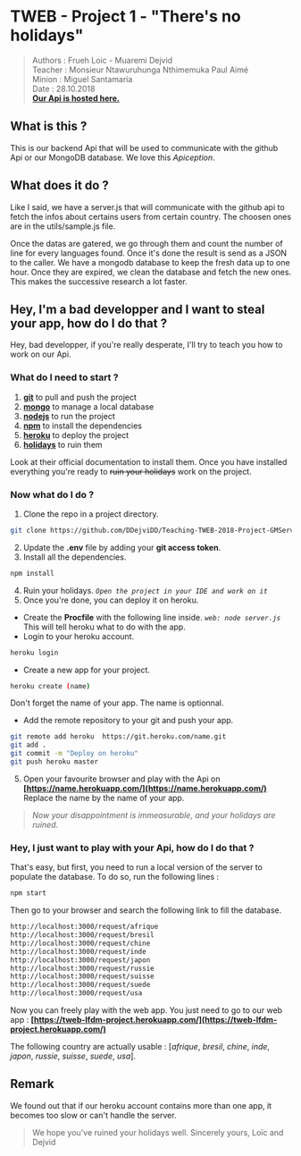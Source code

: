 # TWEB - Project 1 - "There's no holidays"  

> Authors : Frueh Loic - Muaremi Dejvid  
> Teacher : Monsieur Ntawuruhunga Nthimemuka Paul Aimé   
> Minion : Miguel Santamaria   
> Date : 28.10.2018  
> **[Our Api is hosted here.](https://tweb-lfdm-project.herokuapp.com/)**  

## What is this ?
This is our backend Api that will be used to communicate with the github Api or our MongoDB database. We love this *Apiception*.


## What does it do ?
Like I said, we have a server.js that will communicate with the github api to fetch the infos about certains users from certain country. The choosen ones are in the utils/sample.js file.

Once the datas are gatered, we go through them and count the number of line for every languages found. Once it's done the result is send as a JSON to the caller.
We have a mongodb database to keep the fresh data up to one hour. Once they are expired, we clean the database and fetch the new ones. This makes the successive research a lot faster.

## Hey, I'm a bad developper and I want to steal your app, how do I do that ? 
Hey, bad developper, if you're really desperate, I'll try to teach you how to work on our Api.

### What do I need to start ?
1. **[git](https://git-scm.com/)**          to pull and push the project
2. **[mongo](https://www.mongodb.com)**     to manage a local database
2. **[nodejs](https://nodejs.org/en/)**     to run the project 
3. **[npm](https://www.npmjs.com/)**        to install the dependencies
4. **[heroku](https://www.heroku.com/)**    to deploy the project
5. **[holidays](http://bfy.tw/Ka8s)**       to ruin them

Look at their official documentation to install them. Once you have installed everything you're ready to ~~ruin your holidays~~ work on the project.

### Now what do I do ?
1. Clone the repo in a project directory. 
``` bash
git clone https://github.com/DDejviDD/Teaching-TWEB-2018-Project-GMServer.git
```
2. Update the **.env** file by adding your **git access token**.
3. Install all the dependencies.
```bash
npm install
```
4. Ruin your holidays.
 *`Open the project in your IDE and work on it`*
5. Once you're done, you can deploy it on heroku.
 - Create the **Procfile** with the following line inside.
 *`web: node server.js`*
 This will tell heroku what to do with the app.
 - Login to your heroku account.
 ```bash
 heroku login
 ```
 - Create a new app for your project.
 ```bash
 heroku create (name)
 ```
 Don't forget the name of your app. The name is optionnal.
 - Add the remote repository to your git and push your app.
 ``` bash
 git remote add heroku  https://git.heroku.com/name.git
 git add .
 git commit -m "Deploy on heroku"
 git push heroku master
 ```
5. Open your favourite browser and play with the Api on **[https://name.herokuapp.com/](https://name.herokuapp.com/)** Replace the name by the name of your app.

> *Now your disappointment is immeasurable, and your holidays are ruined.*  

### Hey, I just want to play with your Api, how do I do that ?
That's easy, but first, you need to run a local version of the server to populate the database. To do so, run the following lines :
```bash
npm start
```
Then go to your browser and search the following link to fill the database.
```HTML
http://localhost:3000/request/afrique
http://localhost:3000/request/bresil
http://localhost:3000/request/chine
http://localhost:3000/request/inde
http://localhost:3000/request/japon
http://localhost:3000/request/russie
http://localhost:3000/request/suisse
http://localhost:3000/request/suede
http://localhost:3000/request/usa
```
Now you can freely play with the web app.
You just need to go to our web app : **[https://tweb-lfdm-project.herokuapp.com/](https://tweb-lfdm-project.herokuapp.com/)**

The following country are actually usable : [*afrique*, *bresil*, *chine*, *inde*, *japon*, *russie*, *suisse*, *suede*, *usa*].

## Remark
We found out that if our heroku account contains more than one app, it becomes too slow or can't handle the server. 

> We hope you've ruined your holidays well.
> Sincerely yours,
> Loïc and Dejvid 